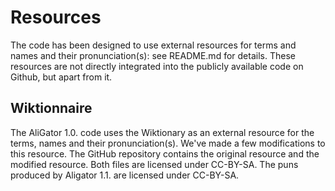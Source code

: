 # Resources 
The code has been designed to use external resources for terms and names and their pronunciation(s): see README.md for details. These resources are not directly integrated into the publicly available code on Github, but apart from it. 

## Wiktionnaire
The AliGator 1.0. code uses the Wiktionary as an external resource for the terms, names and their pronunciation(s). We've made a few modifications to this resource. The GitHub repository contains the original resource and the modified resource. Both files are licensed under CC-BY-SA. The puns produced by Aligator 1.1. are licensed under CC-BY-SA. 
